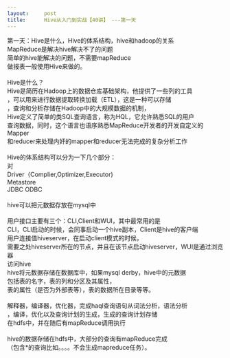 ```yaml
---
layout:     post
title:      Hive从入门到实战【40讲】 ---第一天
---
```

<div id="article_content" class="article_content clearfix csdn-tracking-statistics" data-pid="blog" data-mod="popu_307" data-dsm="post">
								            <link rel="stylesheet" href="https://csdnimg.cn/release/phoenix/template/css/ck_htmledit_views-f76675cdea.css">
						<div class="htmledit_views" id="content_views">
                
第一天：Hive是什么，Hive的体系结构，hive和hadoop的关系<br>
MapReduce是解决hive解决不了的问题<br>
简单的hive能解决的问题，不需要mapReduce<br>
做报表一般使用Hive来做的。<br><br>
Hive是什么？<br>
Hive是简历在Hadoop上的数据仓库基础架构，他提供了一些列的工具<br>
，可以用来进行数据提取转换加载（ETL），这是一种可以存储<br>
，查询和分析存储在Hadoop中的大规模数据的机制，<br>
Hive定义了简单的类SQL查询语言，称为HQL，它允许熟悉SQL的用户<br>
查询数据，同时，这个语言也语序熟悉MapReduce开发者的开发自定义的Mapper<br>
和reducer来处理内奸的mapper和reducer无法完成的复杂分析工作<br><br>
Hive的体系结构可以分为一下几个部分：<br>
对<br>
Driver（Complier,Optimizer,Executor)<br>
Metastore<br>
JDBC ODBC<br><br>
hive可以把元数据存放在mysql中<br><br>
用户接口主要有三个：CLI,Client和WUI，其中最常用的是<br>
CLI，CLI启动的时候，会同事启动一个hive副本，Client是hive的客户端<br>
用户连接值hiveserver，在启动client模式的时候，<br>
需要之处hiveserver所在的节点，并且在该节点启动hiveserver，WUI是通过浏览器<br>
访问hive<br>
hive将元数据存储在数据库中，如果mysql derby，hive中的元数据<br>
包括表的名字，表的列和分区及其属性，<br>
表的属性（是否为外部表等），表的数据所在目录等等。<br><br>
解释器，编译器，优化器，完成haql查询语句从词法分析，语法分析<br>
，编译，优化以及查询计划的生成，生成的查询计划存储<br>
在hdfs中，并在随后有mapReduce调用执行<br><br>
hive的数据存储在hdfs中，大部分的查询有mapReduce完成<br>
（包含*的查询比如。。。。不会生成mapreduce任务）。<br><br>            </div>
                </div>